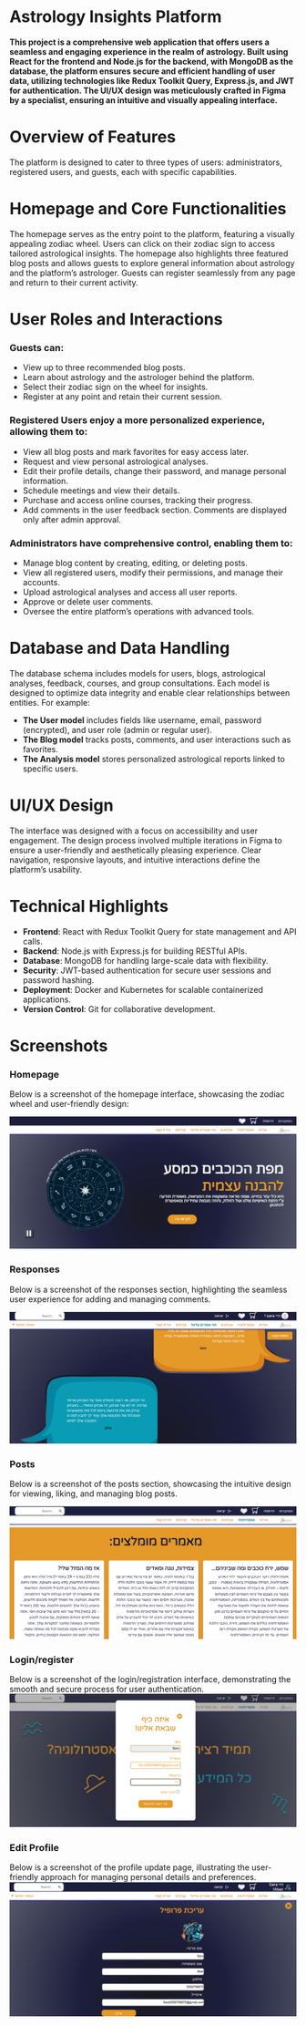 # Astrology Insights Platform  
**This project is a comprehensive web application that offers users a seamless and engaging experience in the realm of astrology. Built using React for the frontend and Node.js for the backend, with MongoDB as the database, the platform ensures secure and efficient handling of user data, utilizing technologies like Redux Toolkit Query, Express.js, and JWT for authentication. The UI/UX design was meticulously crafted in Figma by a specialist, ensuring an intuitive and visually appealing interface.**  

# Overview of Features  
The platform is designed to cater to three types of users: administrators, registered users, and guests, each with specific capabilities.  

# Homepage and Core Functionalities  
The homepage serves as the entry point to the platform, featuring a visually appealing zodiac wheel. Users can click on their zodiac sign to access tailored astrological insights. The homepage also highlights three featured blog posts and allows guests to explore general information about astrology and the platform’s astrologer. Guests can register seamlessly from any page and return to their current activity.  

# User Roles and Interactions  

### Guests can:  
- View up to three recommended blog posts.  
- Learn about astrology and the astrologer behind the platform.  
- Select their zodiac sign on the wheel for insights.  
- Register at any point and retain their current session.  

### Registered Users enjoy a more personalized experience, allowing them to:  
- View all blog posts and mark favorites for easy access later.  
- Request and view personal astrological analyses.  
- Edit their profile details, change their password, and manage personal information.  
- Schedule meetings and view their details.  
- Purchase and access online courses, tracking their progress.  
- Add comments in the user feedback section. Comments are displayed only after admin approval.  

### Administrators have comprehensive control, enabling them to:  
- Manage blog content by creating, editing, or deleting posts.  
- View all registered users, modify their permissions, and manage their accounts.  
- Upload astrological analyses and access all user reports.  
- Approve or delete user comments.  
- Oversee the entire platform’s operations with advanced tools.  

# Database and Data Handling  
The database schema includes models for users, blogs, astrological analyses, feedback, courses, and group consultations. Each model is designed to optimize data integrity and enable clear relationships between entities. For example:  

- **The User model** includes fields like username, email, password (encrypted), and user role (admin or regular user).  
- **The Blog model** tracks posts, comments, and user interactions such as favorites.  
- **The Analysis model** stores personalized astrological reports linked to specific users.  

# UI/UX Design  
The interface was designed with a focus on accessibility and user engagement. The design process involved multiple iterations in Figma to ensure a user-friendly and aesthetically pleasing experience. Clear navigation, responsive layouts, and intuitive interactions define the platform’s usability.  

# Technical Highlights  
- **Frontend**: React with Redux Toolkit Query for state management and API calls.  
- **Backend**: Node.js with Express.js for building RESTful APIs.  
- **Database**: MongoDB for handling large-scale data with flexibility.  
- **Security**: JWT-based authentication for secure user sessions and password hashing.  
- **Deployment**: Docker and Kubernetes for scalable containerized applications.  
- **Version Control**: Git for collaborative development.  

# Screenshots
### Homepage
Below is a screenshot of the homepage interface, showcasing the zodiac wheel and user-friendly design:

![Homepage Interface](assets/images/homepage.png)

### Responses
Below is a screenshot of the responses section, highlighting the seamless user experience for adding and managing comments.

![responses Interface](assets/images/responses.png)

### Posts
Below is a screenshot of the posts section, showcasing the intuitive design for viewing, liking, and managing blog posts.

![posts Interface](assets/images/posts.png)

### Login/register
Below is a screenshot of the login/registration interface, demonstrating the smooth and secure process for user authentication.
![Login/register Interface](assets/images/register.png)

### Edit Profile
Below is a screenshot of the profile update page, illustrating the user-friendly approach for managing personal details and preferences.
![Edit Profile Interface](assets/images/edit_profile.png)



